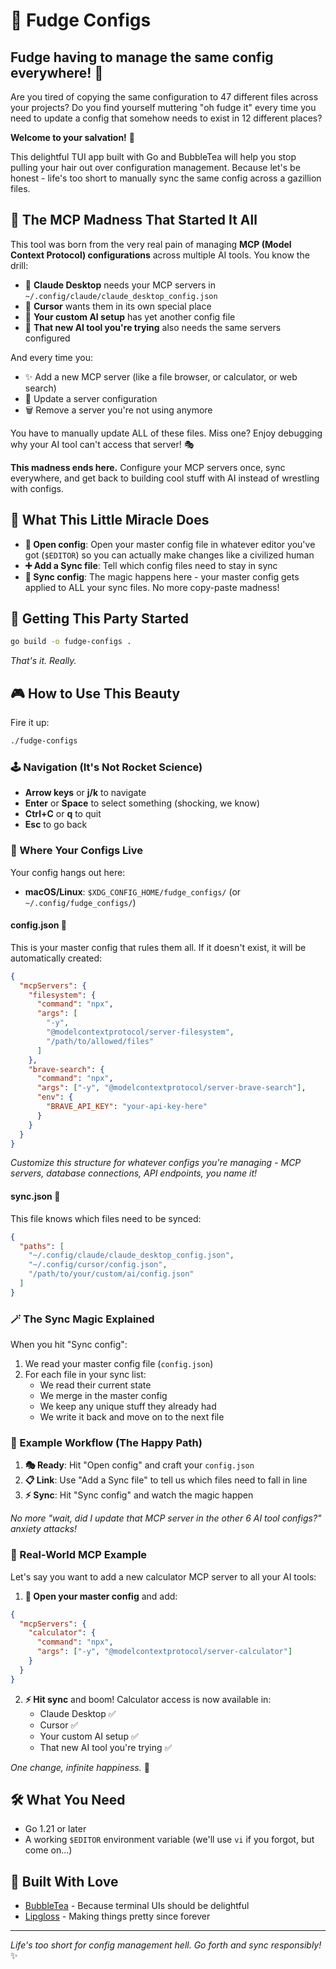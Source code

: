 # 🍫 Fudge Configs

## Fudge having to manage the same config everywhere! 😤

Are you tired of copying the same configuration to 47 different files across your projects? Do you find yourself muttering "oh fudge it" every time you need to update a config that somehow needs to exist in 12 different places?

**Welcome to your salvation!** 🎉

This delightful TUI app built with Go and BubbleTea will help you stop pulling your hair out over configuration management. Because let's be honest - life's too short to manually sync the same config across a gazillion files.

## 🤖 The MCP Madness That Started It All

This tool was born from the very real pain of managing **MCP (Model Context Protocol) configurations** across multiple AI tools. You know the drill:

- 🤖 **Claude Desktop** needs your MCP servers in `~/.config/claude/claude_desktop_config.json`
- 🤖 **Cursor** wants them in its own special place
- 🤖 **Your custom AI setup** has yet another config file
- 🤖 **That new AI tool you're trying** also needs the same servers configured

And every time you:

- ✨ Add a new MCP server (like a file browser, or calculator, or web search)
- 🔧 Update a server configuration
- 🗑️ Remove a server you're not using anymore

You have to manually update ALL of these files. Miss one? Enjoy debugging why your AI tool can't access that server! 🎭

**This madness ends here.** Configure your MCP servers once, sync everywhere, and get back to building cool stuff with AI instead of wrestling with configs.

## 🎯 What This Little Miracle Does

- **🔧 Open config**: Open your master config file in whatever editor you've got (`$EDITOR`) so you can actually make changes like a civilized human
- **➕ Add a Sync file**: Tell which config files need to stay in sync
- **🔄 Sync config**: The magic happens here - your master config gets applied to ALL your sync files. No more copy-paste madness!

## 🚀 Getting This Party Started

```bash
go build -o fudge-configs .
```

_That's it. Really._

## 🎮 How to Use This Beauty

Fire it up:

```bash
./fudge-configs
```

### 🕹️ Navigation (It's Not Rocket Science)

- **Arrow keys** or **j/k** to navigate
- **Enter** or **Space** to select something (shocking, we know)
- **Ctrl+C** or **q** to quit
- **Esc** to go back

### 📁 Where Your Configs Live

Your config hangs out here:

- **macOS/Linux**: `$XDG_CONFIG_HOME/fudge_configs/` (or `~/.config/fudge_configs/`)

#### config.json 👑

This is your master config that rules them all. If it doesn't exist, it will be automatically created:

```json
{
  "mcpServers": {
    "filesystem": {
      "command": "npx",
      "args": [
        "-y",
        "@modelcontextprotocol/server-filesystem",
        "/path/to/allowed/files"
      ]
    },
    "brave-search": {
      "command": "npx",
      "args": ["-y", "@modelcontextprotocol/server-brave-search"],
      "env": {
        "BRAVE_API_KEY": "your-api-key-here"
      }
    }
  }
}
```

_Customize this structure for whatever configs you're managing - MCP servers, database connections, API endpoints, you name it!_

#### sync.json 📝

This file knows which files need to be synced:

```json
{
  "paths": [
    "~/.config/claude/claude_desktop_config.json",
    "~/.config/cursor/config.json",
    "/path/to/your/custom/ai/config.json"
  ]
}
```

### 🪄 The Sync Magic Explained

When you hit "Sync config":

1. We read your master config file (`config.json`)
2. For each file in your sync list:
   - We read their current state
   - We merge in the master config
   - We keep any unique stuff they already had
   - We write it back and move on to the next file

### 🎪 Example Workflow (The Happy Path)

1. **🎭 Ready**: Hit "Open config" and craft your `config.json`
2. **📋 Link**: Use "Add a Sync file" to tell us which files need to fall in line
3. **⚡ Sync**: Hit "Sync config" and watch the magic happen

_No more "wait, did I update that MCP server in the other 6 AI tool configs?" anxiety attacks!_

### 🤖 Real-World MCP Example

Let's say you want to add a new calculator MCP server to all your AI tools:

1. **🔧 Open your master config** and add:

```json
{
  "mcpServers": {
    "calculator": {
      "command": "npx",
      "args": ["-y", "@modelcontextprotocol/server-calculator"]
    }
  }
}
```

2. **⚡ Hit sync** and boom! Calculator access is now available in:
   - Claude Desktop ✅
   - Cursor ✅
   - Your custom AI setup ✅
   - That new AI tool you're trying ✅

_One change, infinite happiness._ 🎉

## 🛠️ What You Need

- Go 1.21 or later
- A working `$EDITOR` environment variable (we'll use `vi` if you forgot, but come on...)

## 🎨 Built With Love

- [BubbleTea](https://github.com/charmbracelet/bubbletea) - Because terminal UIs should be delightful
- [Lipgloss](https://github.com/charmbracelet/lipgloss) - Making things pretty since forever

---

_Life's too short for config management hell. Go forth and sync responsibly!_ ✨
